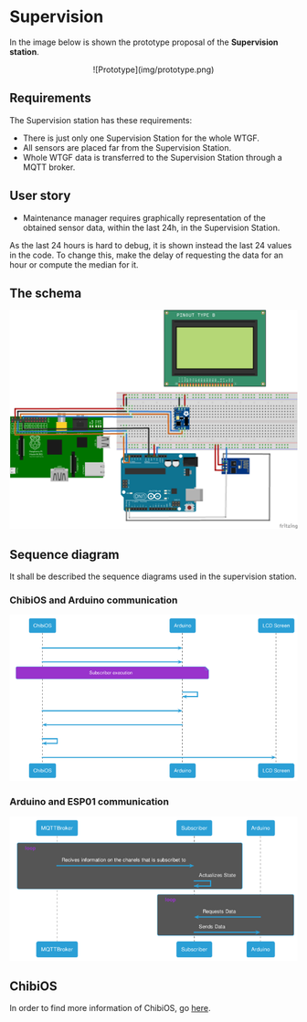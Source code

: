 # Supervision
In the image below is shown the prototype proposal of the **Supervision station**.
<center>
![Prototype](img/prototype.png)
</center>

## Requirements

The Supervision station has these requirements:

- There is just only one Supervision Station for the whole WTGF.
- All sensors are placed far from the Supervision Station.
- Whole WTGF data is transferred to the Supervision Station through a MQTT broker.

## User story 
- Maintenance manager requires graphically representation of the obtained sensor data, within the last 24h, in the Supervision Station.

As the last 24 hours is hard to debug, it is shown instead the last 24 values in the code. To change this, make the delay of requesting the data for an hour or compute the median for it.

## The schema
![The schematic of the supervision station](./img/chibi-esp-arduino.png)

## Sequence diagram
It shall be described the sequence diagrams used in the supervision station.
### ChibiOS and Arduino communication
![Arduino and ChibiOS communication](./img/chibios-arduino.png)

### Arduino and ESP01 communication
![Arduino and ESP01 communication](./img/arduino-esp.png)

## ChibiOS
In order to find more information of ChibiOS, go [here](chibios.md).

